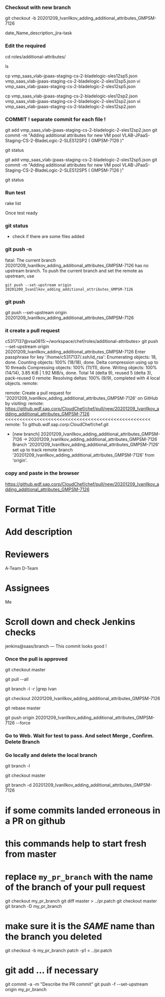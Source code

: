 


### Checkout with new branch <naming convention>

 git checkout -b 20201209_IvanIlkov_adding_additional_attributes_GMPSM-7126
 
 date_Name_description_jira-task





### Edit the required

cd roles/additional-attributes/

ls

cp vmp_saas_vlab-jpaas-staging-cs-2-bladelogic-sles12sp5.json vmp_saas_vlab-jpaas-staging-cs-2-bladelogic-2-sles12sp5.json
vi vmp_saas_vlab-jpaas-staging-cs-2-bladelogic-2-sles12sp5.json

cp vmp_saas_vlab-jpaas-staging-cs-2-bladelogic-sles12sp2.json vmp_saas_vlab-jpaas-staging-cs-2-bladelogic-2-sles12sp2.json
vi vmp_saas_vlab-jpaas-staging-cs-2-bladelogic-2-sles12sp2.json




### COMMIT   ! separate commit for each file !


git add vmp_saas_vlab-jpaas-staging-cs-2-bladelogic-2-sles12sp2.json
git commit -m "Adding additional attributes for new VM pool VLAB-JPaaS-Staging-CS-2-BladeLogic-2-SLES12SP2 ( GMPSM-7126 )"

git status

git add vmp_saas_vlab-jpaas-staging-cs-2-bladelogic-2-sles12sp5.json
git commit -m "Adding additional attributes for new VM pool VLAB-JPaaS-Staging-CS-2-BladeLogic-2-SLES12SP5 ( GMPSM-7126 )"

git status





### Run test

rake list

Once test ready




### git status

- check if there are some files added




### git push -n 

fatal: The current branch 20201209_IvanIlkov_adding_additional_attributes_GMPSM-7126 has no upstream branch.
To push the current branch and set the remote as upstream, use

    git push --set-upstream origin 20201209_IvanIlkov_adding_additional_attributes_GMPSM-7126




### git push

git push --set-upstream origin 20201209_IvanIlkov_adding_additional_attributes_GMPSM-7126



###  it create a pull request

c5317137@vsa0815:~/workspace/chef/roles/additional-attributes> git push --set-upstream origin 20201209_IvanIlkov_adding_additional_attributes_GMPSM-7126
Enter passphrase for key '/home/c5317137/.ssh/id_rsa':
Enumerating objects: 18, done.
Counting objects: 100% (18/18), done.
Delta compression using up to 10 threads
Compressing objects: 100% (11/11), done.
Writing objects: 100% (14/14), 3.85 KiB | 1.92 MiB/s, done.
Total 14 (delta 9), reused 5 (delta 3), pack-reused 0
remote: Resolving deltas: 100% (9/9), completed with 4 local objects.
remote:
>>>>>>>>>>>>>>>>>>>>>>>>>>>>>>>>>>>>>>>>>>>>>>>>>>>
remote: Create a pull request for '20201209_IvanIlkov_adding_additional_attributes_GMPSM-7126' on GitHub by visiting:
remote:      https://github.wdf.sap.corp/CloudChef/chef/pull/new/20201209_IvanIlkov_adding_additional_attributes_GMPSM-7126
<<<<<<<<<<<<<<<<<<<<<<<<<<<<<<<<<<<<<<<<<<<<<<<<<<<
remote:
To github.wdf.sap.corp:CloudChef/chef.git
 * [new branch]            20201209_IvanIlkov_adding_additional_attributes_GMPSM-7126 -> 20201209_IvanIlkov_adding_additional_attributes_GMPSM-7126
Branch '20201209_IvanIlkov_adding_additional_attributes_GMPSM-7126' set up to track remote branch '20201209_IvanIlkov_adding_additional_attributes_GMPSM-7126' from 'origin'.



### copy and paste in the browser

https://github.wdf.sap.corp/CloudChef/chef/pull/new/20201209_IvanIlkov_adding_additional_attributes_GMPSM-7126

# Format Title

# Add description

# Reviewers
A-Team
D-Team

# Assignees
Me

# Scroll down and check Jenkins checks

jenkins@saas/branch — This commit looks good !






### Once the pull is approved



git checkout master

git pull --all

git branch -l -r |grep Ivan

git checkout 20201209_IvanIlkov_adding_additional_attributes_GMPSM-7126

git rebase master

git push origin 20201209_IvanIlkov_adding_additional_attributes_GMPSM-7126 --force


### Go to Web. Wait for test to pass. And select Merge , Confirm. Delete Branch


### Go locally and delete the local branch

git branch -l

git checkout master

git branch -d 20201209_IvanIlkov_adding_additional_attributes_GMPSM-7126






# if some commits landed erroneous in a PR on github
# this commands help to start fresh from master
# replace `my_pr_branch` with the name of the branch of your pull request

git checkout my_pr_branch
git diff master > ../pr.patch
git checkout master
git branch -D my_pr_branch 

# make sure it is the *SAME* name than the branch you deleted
git checkout -b my_pr_branch
patch -p1 < ../pr.patch 

# git add ...  if necessary 
git commit -a -m "Describe the PR commit"
git push -f --set-upstream origin my_pr_branch